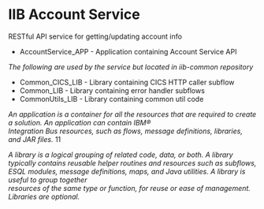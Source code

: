 #	IIB	Account	Service

RESTful	API	service	for	getting/updating	account	info

- AccountService_APP	- Application	containing	Account	Service	API

*The	following	are	used	by	the	service	but	located	in	iib-common	repository*
- Common_CICS_LIB	- Library	containing	CICS	HTTP	caller	subflow
- Common_LIB	- Library	containing	error	handler	subflows
- CommonUtils_LIB	- Library	containing	common	util	code

*An	application	is	a	container	for	all	the	resources	that	are	required	to	create	a	solution.	An	application	can	contain	IBM®	
Integration	Bus	resources,	such	as	flows,	message	definitions,	libraries,	and	JAR	files.*
11

*A	library	is	a	logical	grouping	of	related	code,	data,	or	both.	A	library	typically	contains	reusable	helper	routines	and	
resources	such	as	subflows,	ESQL	modules,	message	definitions,	maps,	and	Java	utilities.	A	library	is	useful	to	group	together	
resources	of	the	same	type	or	function,	for	reuse	or	ease	of	management.	Libraries	are	optional.*
